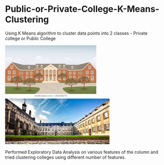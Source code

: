 # Public-or-Private-College-K-Means-Clustering
Using K Means algorithm to cluster data points into 2 classes - Private college or Public College

![college](https://github.com/Sharan-Babu/Public-or-Private-College-K-Means-Clustering/blob/master/download.jpg) ![college2](https://github.com/Sharan-Babu/Public-or-Private-College-K-Means-Clustering/blob/master/download%20(1).jpg)

Performed Exploratory Data Analysis on various features of the column and tried clustering colleges using different number of features.
